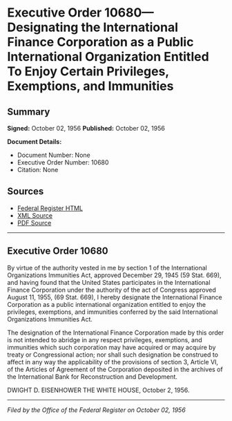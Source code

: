 # Executive Order 10680—Designating the International Finance Corporation as a Public International Organization Entitled To Enjoy Certain Privileges, Exemptions, and Immunities

## Summary

**Signed:** October 02, 1956
**Published:** October 02, 1956

**Document Details:**
- Document Number: None
- Executive Order Number: 10680
- Citation: None

## Sources
- [Federal Register HTML](https://www.presidency.ucsb.edu/documents/executive-order-10680-designating-the-international-finance-corporation-public)
- [XML Source](None)
- [PDF Source](None)

---

## Executive Order 10680

By virtue of the authority vested in me by section 1 of the International Organizations Immunities Act, approved December 29, 1945 (59 Stat. 669), and having found that the United States participates in the International Finance Corporation under the authority of the act of Congress approved August 11, 1955, (69 Stat. 669), I hereby designate the International Finance Corporation as a public international organization entitled to enjoy the privileges, exemptions, and immunities conferred by the said International Organizations Immunities Act.

The designation of the International Finance Corporation made by this order is not intended to abridge in any respect privileges, exemptions, and immunities which such corporation may have acquired or may acquire by treaty or Congressional action; nor shall such designation be construed to affect in any way the applicability of the provisions of section 3, Article VI, of the Articles of Agreement of the Corporation deposited in the archives of the International Bank for Reconstruction and Development.

DWIGHT D. EISENHOWER
THE WHITE HOUSE,
October 2, 1956.

---

*Filed by the Office of the Federal Register on October 02, 1956*
